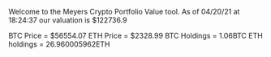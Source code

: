 Welcome to the Meyers Crypto Portfolio Value tool. 
As of 04/20/21 at 18:24:37 our valuation is $122736.9 

BTC Price = $56554.07
 ETH Price = $2328.99
BTC Holdings = 1.06BTC
 ETH holdings = 26.960005962ETH 
